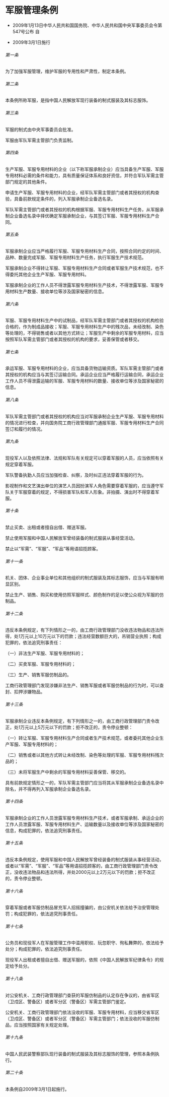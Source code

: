 # 军服管理条例

- 2009年1月13日中华人民共和国国务院、中华人民共和国中央军事委员会令第547号公布 自

- 2009年3月1日施行

<!-- INFO END -->

###### 第一条

为了加强军服管理，维护军服的专用性和严肃性，制定本条例。

###### 第二条

本条例所称军服，是指中国人民解放军现行装备的制式服装及其标志服饰。

###### 第三条

军服的制式由中央军事委员会批准。

军服由军队军需主管部门负责监制。

###### 第四条

生产军服、军服专用材料的企业（以下称军服承制企业）应当具备生产军服、军服专用材料必需的条件和能力，具有质量保证体系和良好资信，并符合军队军需主管部门规定的其他条件。

申请生产军服、军服专用材料的企业，经军队军需主管部门或者其授权的机构查验，具备前款规定条件的，列入军服承制企业备选名录。

军队军需主管部门或者其授权的机构根据军服、军服专用材料生产任务，从军服承制企业备选名录中择优确定军服承制企业，与其签订军服、军服专用材料生产合同。

###### 第五条

军服承制企业应当严格履行军服、军服专用材料生产合同，按照合同约定的时间、品种、数量完成军服、军服专用材料生产任务，执行军服生产技术规范。

军服承制企业不得转让军服、军服专用材料生产合同或者军服生产技术规范，也不得委托其他企业生产军服、军服专用材料。

军服承制企业的工作人员不得泄露军服专用材料生产技术，不得泄露军服、军服专用材料生产数量、接收单位等涉及国家秘密的信息。

###### 第六条

军服、军服专用材料生产中的试制品，经军队军需主管部门或者其授权的机构检验合格的，作为制成品接收；军服、军服专用材料生产中的残次品，未经改制、染色等处理的，不得销售或者以其他方式转让；军服生产中剩余的军服专用材料，应当按照军队军需主管部门或者其授权的机构的要求，妥善保管或者移交。

###### 第七条

承运军服、军服专用材料的企业，应当具备货物运输资质。军队军需主管部门或者其授权的机构应当与其签订运输合同。承运企业应当严格履行运输合同，承运企业工作人员不得泄露运输的军服、军服专用材料的数量、接收单位等涉及国家秘密的信息。

###### 第八条

军队军需主管部门或者其授权的机构应当对军服承制企业生产军服、军服专用材料的情况进行检查，并向国务院工商行政管理部门通报军服、军服专用材料生产合同签订和履行的情况。

###### 第九条

现役军人以及依照法律、法规和军队有关规定可以穿着军服的人员，应当依照有关规定穿着军服。

军队警备执勤人员应当加强检查、纠察，及时纠正违法穿着军服的行为。

影视制作和文艺演出单位的演艺人员因扮演军人角色需要穿着军服的，应当遵守军队关于军服穿着的规定，不得损害军队和军人形象。非拍摄、演出时不得穿着军服。

###### 第十条

禁止买卖、出租或者擅自出借、赠送军服。

禁止使用军服和中国人民解放军曾经装备的制式服装从事经营活动。

禁止以“军需”、“军服”、“军品”等用语招揽顾客。

###### 第十一条

机关、团体、企业事业单位和其他组织的制式服装及其标志服饰，应当与军服有明显区别。

禁止生产、销售、购买和使用仿照军服样式、颜色制作的足以使公众视为军服的仿制品。

###### 第十二条

违反本条例规定，有下列情形之一的，由工商行政管理部门没收违法物品和违法所得，处1万元以上10万元以下的罚款；违法经营数额巨大的，吊销营业执照；构成犯罪的，依法追究刑事责任：

（一）非法生产军服、军服专用材料的；

（二）买卖军服、军服专用材料的；

（三）生产、销售军服仿制品的。

工商行政管理部门发现涉嫌非法生产、销售军服或者军服仿制品的行为时，可以查封、扣押涉嫌物品。

###### 第十三条

军服承制企业违反本条例规定，有下列情形之一的，由工商行政管理部门责令改正，处1万元以上5万元以下的罚款；拒不改正的，责令停业整顿：

（一）转让军服、军服专用材料生产合同或者生产技术规范，或者委托其他企业生产军服、军服专用材料的；

（二）销售或者以其他方式转让未经改制、染色等处理的军服、军服专用材料残次品的；

（三）未将军服生产中剩余的军服专用材料妥善保管、移交的。

具有前款规定情形之一的，军队军需主管部门应当将其从军服承制企业备选名录中除名，并不得再列入军服承制企业备选名录。

###### 第十四条

军服承制企业的工作人员泄露军服专用材料生产技术，或者军服承制、承运企业的工作人员泄露军服、军服专用材料生产、运输数量以及接收单位等涉及国家秘密的信息，构成犯罪的，依法追究刑事责任。

###### 第十五条

违反本条例规定，使用军服和中国人民解放军曾经装备的制式服装从事经营活动，或者以“军需”、“军服”、“军品”等用语招揽顾客的，由工商行政管理部门责令改正，没收违法物品和违法所得，并处2000元以上2万元以下的罚款；拒不改正的，责令停业整顿。

###### 第十六条

穿着军服或者军服仿制品冒充军人招摇撞骗的，由公安机关依法给予治安管理处罚；构成犯罪的，依法追究刑事责任。

###### 第十七条

公务员和现役军人在军服管理工作中滥用职权、玩忽职守、徇私舞弊的，依法给予处分；构成犯罪的，依法追究刑事责任。

现役军人出租或者擅自出借、赠送军服的，依照《中国人民解放军纪律条令》的规定给予处分。

###### 第十八条

对公安机关、工商行政管理部门查获的军服仿制品的认定存在争议的，由省军区（卫戍区、警备区）或者军分区（警备区）军需主管部门鉴定。

公安机关、工商行政管理部门依法没收的军服、军服专用材料，应当移交省军区（卫戍区、警备区）或者军分区（警备区）军需主管部门；依法没收的军服仿制品，应当按照国家有关规定处理。

###### 第十九条

中国人民武装警察部队现行装备的制式服装及其标志服饰的管理，参照本条例执行。

###### 第二十条

本条例自2009年3月1日起施行。
